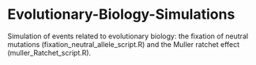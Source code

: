 # Evolutionary-Biology-Simulations
Simulation of events related to evolutionary biology: the fixation of neutral mutations (fixation_neutral_allele_script.R) and the Muller ratchet effect (muller_Ratchet_script.R). 
